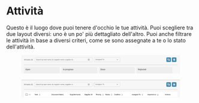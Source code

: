 # Attività

Questo è il luogo dove puoi tenere d'occhio le tue attività. Puoi scegliere tra due layout diversi: uno è un po' più dettagliato dell'altro. Puoi anche filtrare le attività in base a diversi criteri, come se sono assegnate a te o lo stato dell'attività.

<figure><img src="../../.gitbook/assets/tasks1.png" alt=""><figcaption></figcaption></figure>

<figure><img src="../../.gitbook/assets/tasks2.png" alt=""><figcaption></figcaption></figure>
